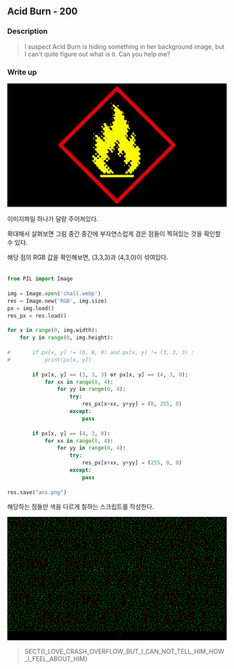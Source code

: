 ## Acid Burn - 200

### Description

> I suspect Acid Burn is hiding something in her background image, but I can't quite figure out what is it. Can you help me?

### Write up

![](./chall.webp)

이미지파일 하나가 달랑 주어져있다.

확대해서 살펴보면 그림 중간 중간에 부자연스럽게 검은 점들이 찍혀있는 것을 확인할 수 있다.

해당 점의 RGB 값을 확인해보면, (3,3,3)과 (4,3,0)이 섞여있다.

```python

from PIL import Image

img = Image.open('chall.webp')
res = Image.new('RGB', img.size)
px = img.load()
res_px = res.load()

for x in range(0, img.width):
	for y in range(0, img.height):

#		if px[x, y] != (0, 0, 0) and px[x, y] != (3, 3, 3) :
#			print(px[x, y])

		if px[x, y] == (3, 3, 3) or px[x, y] == (4, 3, 0):
			for xx in range(0, 4):
				for yy in range(0, 4):
					try:
						res_px[x+xx, y+yy] = (0, 255, 0)
					except:
						pass

		if px[x, y] == (4, 3, 0):
			for xx in range(0, 4):
				for yy in range(0, 4):
					try:
						res_px[x+xx, y+yy] = (255, 0, 0)
					except:
						pass

res.save("ans.png")

```

해당하는 점들만 색을 다르게 칠하는 스크립트를 작성한다.

![](./ans.png)

> SECT{I_LOVE_CRASH_OVERFLOW_BUT_I_CAN_NOT_TELL_HIM_HOW_I_FEEL_ABOUT_HIM}
